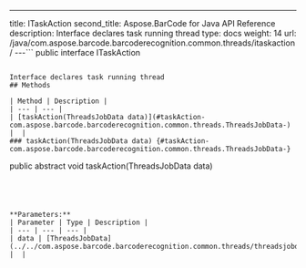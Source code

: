 ---
title: ITaskAction
second_title: Aspose.BarCode for Java API Reference
description: Interface declares task running thread
type: docs
weight: 14
url: /java/com.aspose.barcode.barcoderecognition.common.threads/itaskaction/
---```
public interface ITaskAction
```

Interface declares task running thread
## Methods

| Method | Description |
| --- | --- |
| [taskAction(ThreadsJobData data)](#taskAction-com.aspose.barcode.barcoderecognition.common.threads.ThreadsJobData-) |  |
### taskAction(ThreadsJobData data) {#taskAction-com.aspose.barcode.barcoderecognition.common.threads.ThreadsJobData-}
```
public abstract void taskAction(ThreadsJobData data)
```




**Parameters:**
| Parameter | Type | Description |
| --- | --- | --- |
| data | [ThreadsJobData](../../com.aspose.barcode.barcoderecognition.common.threads/threadsjobdata) |  |

